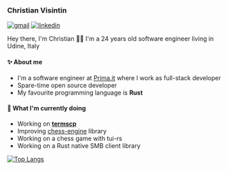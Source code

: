### Christian Visintin

[![gmail](https://img.shields.io/badge/Gmail-D14836?style=for-the-badge&logo=gmail&logoColor=white)](mailto:christian.visintin1997@gmail.com) [![linkedin](https://img.shields.io/badge/LinkedIn-0077B5?style=for-the-badge&logo=linkedin&logoColor=white)](https://www.linkedin.com/in/christian-visintin/)

Hey there, I'm Christian 👋🏻
I'm a 24 years old software engineer living in Udine, Italy

#### ✨ About me

- I'm a software engineer at [Prima.it](https://github.com/primait) where I work as full-stack developer
- Spare-time open source developer
- My favourite programming language is **Rust**

#### 🎯 What I'm currently doing

- Working on **[termscp](https://github.com/veeso/termscp)**
- Improving [chess-engine](https://github.com/adam-mcdaniel/chess-engine) library
- Working on a chess game with tui-rs
- Working on a Rust native SMB client library

[![Top Langs](https://github-readme-stats.vercel.app/api/top-langs/?username=veeso&layout=compact)](https://github.com/anuraghazra/github-readme-stats)
